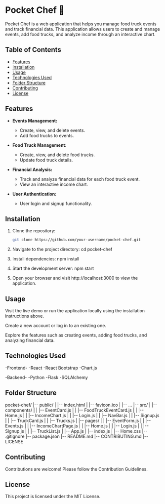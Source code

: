 # Pocket Chef 🍴

Pocket Chef is a web application that helps you manage food truck events and track financial data. This application allows users to create and manage events, add food trucks, and analyze income through an interactive chart.

## Table of Contents
- [Features](#features)
- [Installation](#installation)
- [Usage](#usage)
- [Technologies Used](#technologies-used)
- [Folder Structure](#folder-structure)
- [Contributing](#contributing)
- [License](#license)

## Features
- **Events Management:**
  - Create, view, and delete events.
  - Add food trucks to events.

- **Food Truck Management:**
  - Create, view, and delete food trucks.
  - Update food truck details.

- **Financial Analysis:**
  - Track and analyze financial data for each food truck event.
  - View an interactive income chart.

- **User Authentication:**
  - User login and signup functionality.

## Installation
1. Clone the repository:
   ```bash
   git clone https://github.com/your-username/pocket-chef.git

2. Navigate to the project directory:
cd pocket-chef

3. Install dependencies:
npm install

4. Start the development server:
npm start

5. Open your browser and visit http://localhost:3000 to view the application.

## Usage
Visit the live demo or run the application locally using the installation instructions above.

Create a new account or log in to an existing one.

Explore the features such as creating events, adding food trucks, and analyzing financial data.

## Technologies Used
-Frontend-
-React
-React Bootstrap
-Chart.js

-Backend-
-Python
-Flask
-SQLAlchemy

## Folder Structure
pocket-chef/
|-- public/
|   |-- index.html
|   |-- favicon.ico
|   |-- ...
|-- src/
|   |-- components/
|   |   |-- EventCard.js
|   |   |-- FoodTruckEventCard.js
|   |   |-- Home.js
|   |   |-- IncomeChart.js
|   |   |-- Login.js
|   |   |-- NavBar.js
|   |   |-- Signup.js
|   |   |-- TruckCard.js
|   |   |-- Trucks.js
|   |-- pages/
|   |   |-- EventForm.js
|   |   |-- Events.js
|   |   |-- IncomeChartPage.js
|   |   |-- Home.js
|   |   |-- Login.js
|   |   |-- Signup.js
|   |   |-- TruckList.js
|   |-- App.js
|   |-- index.js
|   |-- Home.css
|-- .gitignore
|-- package.json
|-- README.md
|-- CONTRIBUTING.md
|-- LICENSE

## Contributing
Contributions are welcome! Please follow the Contribution Guidelines.

## License
This project is licensed under the MIT License.



